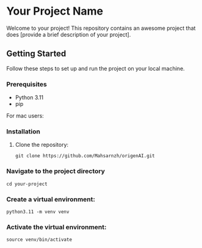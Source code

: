 # Your Project Name

Welcome to your project! This repository contains an awesome project that does [provide a brief description of your project].

## Getting Started

Follow these steps to set up and run the project on your local machine.

### Prerequisites

- Python 3.11
- pip

  
For mac users:

### Installation

1. Clone the repository:

   ```
   git clone https://github.com/Mahsarnzh/origenAI.git
   ```

### Navigate to the project directory

```
cd your-project
```

### Create a virtual environment:

```
python3.11 -m venv venv
```

### Activate the virtual environment:

```
source venv/bin/activate
```
